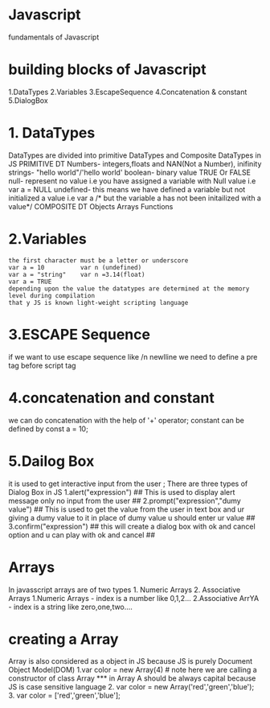 # Javascript
fundamentals of Javascript
# building blocks of Javascript
  1.DataTypes
  2.Variables
  3.EscapeSequence
  4.Concatenation & constant
  5.DialogBox
  
# 1. DataTypes
 DataTypes are divided into primitive DataTypes and Composite DataTypes in JS
 PRIMITIVE DT
   Numbers- integers,floats and NAN(Not a Number), inifinity
   strings- "hello world"/'hello world'
   boolean- binary value TRUE Or FALSE 
   null- represent no value i.e you have assigned a variable with Null value i.e var a = NULL
   undefined- this means we have defined a variable but not initialized a value i.e var a /* but the variable a has not been initailized with a value*/
 COMPOSITE DT
    Objects
    Arrays
    Functions
# 2.Variables
    the first character must be a letter or underscore
    var a = 10          var n (undefined)
    var a = "string"    var n =3.14(float)
    var a = TRUE
    depending upon the value the datatypes are determined at the memory level during compilation
    that y JS is known light-weight scripting language
 # 3.ESCAPE Sequence  
   if we want to use escape sequence like /n newlline we need to define a pre tag before script tag
 # 4.concatenation and constant
   we can do concatenation with the help of '+' operator;
   constant can be defined by const a = 10;
 # 5.Dailog Box
   it is used to get interactive input from the user ;
   There are three types of Dialog Box in JS
    1.alert("expression") ## This is used to display alert message only no input from the user ##
    2.prompt("expression","dumy value") ## This is used to get the value from the user in text box and ur giving a dumy value to it in       place of dumy value u should enter ur value ##
    3.confirm("expression") ## this will create a dialog box with ok and cancel option and u can play with ok and cancel ##
  # Arrays
  In javasscript arrays are of two types 1. Numeric Arrays 2. Associative Arrays
  1.Numeric Arrays - index is a number like 0,1,2...
  2.Associative ArrYA - index is a string like zero,one,two....
  # creating a Array
  Array is also considered as a object in JS because JS is purely Document Object Model(DOM)
  1.var color = new Array(4) # note here we are calling a constructor of class Array *** in Array A should be always capital because JS is case sensitive language
  2. var color = new Array('red','green','blue');
  3. var color = ['red','green','blue'];
